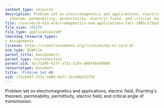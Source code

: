 ```yaml
---
content_type: resource
description: Problem set on electromagnetics and applications, electric field, Poynting's
  theorem, permeability, permittivity, electric field, and critical angle of transmission.
file: /courses/6-013-electromagnetics-and-applications-fall-2005/175a2497215c140d8af741cddbdf27fd_ps6.pdf
file_size: 155375
file_type: application/pdf
learning_resource_types:
- Assignments
license: https://creativecommons.org/licenses/by-nc-sa/4.0/
ocw_type: OCWFile
parent_title: Assignments
parent_type: CourseSection
parent_uid: 42cf2a95-b277-a731-515e-869f4be59998
resourcetype: Document
title: 'Problem Set #6'
uid: 175a2497-215c-140d-8af7-41cddbdf27fd
---
```

Problem set on electromagnetics and applications, electric field, Poynting's theorem, permeability, permittivity, electric field, and critical angle of transmission.